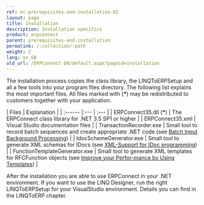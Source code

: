 ```yaml
---
ref: ec-prerequisites-and-installation-02
layout: page
title: Installation
description: Installation specifics
product: erpconnect
parent: prerequisites-and-installation
permalink: /:collection/:path
weight: 2
lang: en_GB
old_url: /ERPConnect-EN/default.aspx?pageid=installation
---
```


The installation process copies the class library, the LINQToERPSetup and all a few tools into your program files directory.
The following list explains the most important files.
All files marked with (<b>*</b>) may be redistributed to customers together with your application.  
  
| Files | Explanation |
| :------ |:--- | :--- |
| ERPConnect35.dll (<b>*</b>) | The ERPConnect class library for .NET 3.5 SP1 or higher |
| ERPConnect35.xml  | Visual Studio documentation files |
| TransactionRecorder.exe | Small tool to record batch sequences and create appropriate .NET code (see [Batch Input Background Processing](../special-classes/batch-input-background-processing)) |
| IdocSchemeGenerator.exe | 	Small tool to generate XML schemas for IDocs (see [XML-Support for IDoc programming](../receiving-and-sending-idocs/xml-support-for-idoc-programming)) |
| FunctionTemplateGenerator.exe | Small tool to generate XML templates for RFCFunction objects (see [Improve your Perfor-mance by Using Templates](../calling-bapis-and-function-modules/improve-your-performance-by-using-templates)) |

After the installation you are able to use ERPConnect in your .NET environment. If you want to use the LINQ Designer, run the right LINQToERPSetup for your VisualStudio environment. Details you can find in the LINQToERP chapter.
